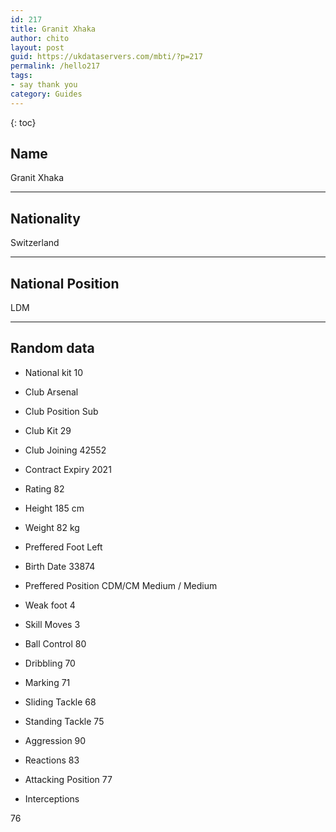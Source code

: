 ```yaml
---
id: 217
title: Granit Xhaka
author: chito
layout: post
guid: https://ukdataservers.com/mbti/?p=217
permalink: /hello217
tags:
- say thank you
category: Guides
---
```



{: toc}

## Name  
Granit Xhaka 

* * *

## Nationality  
Switzerland 

* * *

## National Position  
LDM 

* * *

## Random data 

  * National kit 
10 

  * Club 
Arsenal 

  * Club Position 
Sub 

  * Club Kit 
29 

  * Club Joining 
42552 

  * Contract Expiry 
2021 

  * Rating 
82 

  * Height 
185 cm 

  * Weight 
82 kg 

  * Preffered Foot 
Left 

  * Birth Date 
33874 

  * Preffered Position 
CDM/CM Medium / Medium 

  * Weak foot 
4 

  * Skill Moves 
3 

  * Ball Control 
80 

  * Dribbling 
70 

  * Marking 
71 

  * Sliding Tackle 
68 

  * Standing Tackle 
75 

  * Aggression 
90 

  * Reactions 
83 

  * Attacking Position 
77 

  * Interceptions 

76